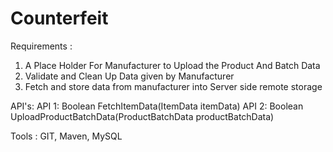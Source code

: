 # Counterfeit

Requirements :
1. A Place Holder For Manufacturer to Upload the Product And Batch Data
2. Validate and Clean Up Data given by Manufacturer
3. Fetch and store data from manufacturer into Server side remote storage

API's:
API 1: Boolean FetchItemData(ItemData itemData)
API 2: Boolean UploadProductBatchData(ProductBatchData productBatchData)


Tools :
GIT, Maven, MySQL


